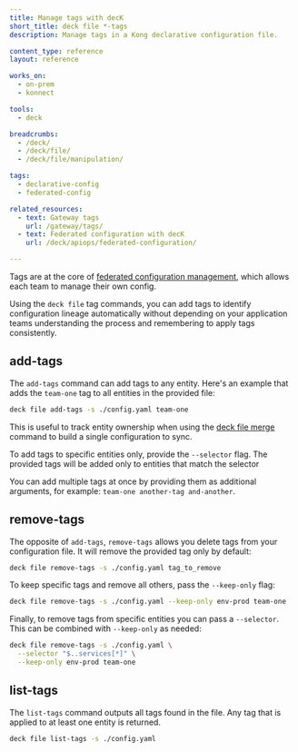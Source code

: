 ```yaml
---
title: Manage tags with decK
short_title: deck file *-tags
description: Manage tags in a Kong declarative configuration file.

content_type: reference
layout: reference

works_on:
  - on-prem
  - konnect

tools:
  - deck

breadcrumbs:
  - /deck/
  - /deck/file/
  - /deck/file/manipulation/

tags:
  - declarative-config
  - federated-config

related_resources:
  - text: Gateway tags
    url: /gateway/tags/
  - text: Federated configuration with decK
    url: /deck/apiops/federated-configuration/

---
```


Tags are at the core of [federated configuration management](/deck/apiops/federated-configuration/), which allows each team to manage their own config.

Using the `deck file` tag commands, you can add tags to identify configuration lineage automatically without depending on your application teams understanding the process and remembering to apply tags consistently.

## add-tags

The `add-tags` command can add tags to any entity. Here's an example that adds the `team-one` tag to all entities in the provided file:

```bash
deck file add-tags -s ./config.yaml team-one
```

This is useful to track entity ownership when using the [deck file merge](/deck/file/merge/) command to build a single configuration to sync.

To add tags to specific entities only, provide the `--selector` flag. The provided tags will be added only to entities that match the selector

You can add multiple tags at once by providing them as additional arguments, for example: `team-one another-tag and-another`.

## remove-tags

The opposite of `add-tags`, `remove-tags` allows you delete tags from your configuration file. It will remove the provided tag only by default:

```bash
deck file remove-tags -s ./config.yaml tag_to_remove
```

To keep specific tags and remove all others, pass the `--keep-only` flag:

```bash
deck file remove-tags -s ./config.yaml --keep-only env-prod team-one
```

Finally, to remove tags from specific entities you can pass a `--selector`. This can be combined with `--keep-only` as needed:

```bash
deck file remove-tags -s ./config.yaml \
  --selector "$..services[*]" \
  --keep-only env-prod team-one
```

## list-tags

The `list-tags` command outputs all tags found in the file. Any tag that is applied to at least one entity is returned.

```bash
deck file list-tags -s ./config.yaml
```
